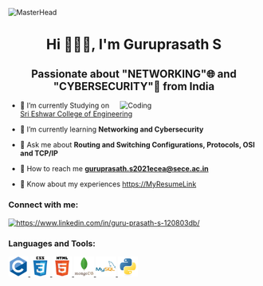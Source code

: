 ![MasterHead](https://www.springboard.com/blog/wp-content/uploads/2022/02/is-cybersecurity-hard-scaled.jpg)

<h1 align="center">Hi 🙋🏻‍♂️, I'm Guruprasath S</h1>
<h2 align="center">Passionate about "NETWORKING"🌐 and "CYBERSECURITY"🔐 from India</h2>
<img align="right" alt="Coding" width="280" src="https://media.giphy.com/avatars/ucfcyber/rT7KnJJ811Cr.gif">

- 🔭 I’m currently Studying on [Sri Eshwar College of Engineering](https://sece.ac.in/)

- 🌱 I’m currently learning **Networking and Cybersecurity**

- 💬 Ask me about **Routing and Switching Configurations, Protocols, OSI and TCP/IP**

- 📧 How to reach me **guruprasath.s2021ecea@sece.ac.in**

- 📄 Know about my experiences [https://MyResumeLink](https://drive.google.com/drive/folders/19HZHjsApOQzcmb5qfk7voOtXzDJjhIG5?usp=drive_link)

<h3 align="left">Connect with me:</h3>
<p align=left>
<a href="https://www.linkedin.com/in/guru-prasath-s-120803db/" target="blank"><img align="center" src="https://raw.githubusercontent.com/rahuldkjain/github-profile-readme-generator/master/src/images/icons/Social/linked-in-alt.svg" alt="https://www.linkedin.com/in/guru-prasath-s-120803db/" height="30" width="40" /></a>

</p>

<h3 align="left">Languages and Tools:</h3>
<p align="left"> <a href="https://www.cprogramming.com/" target="_blank" rel="noreferrer"> <img src="https://raw.githubusercontent.com/devicons/devicon/master/icons/c/c-original.svg" alt="c" width="40" height="40"/> </a> <a href="https://www.w3schools.com/css/" target="_blank" rel="noreferrer"> <img src="https://raw.githubusercontent.com/devicons/devicon/master/icons/css3/css3-original-wordmark.svg" alt="css3" width="40" height="40"/> </a> <a href="https://www.w3.org/html/" target="_blank" rel="noreferrer"> <img src="https://raw.githubusercontent.com/devicons/devicon/master/icons/html5/html5-original-wordmark.svg" alt="html5" width="40" height="40"/> </a> <a href="https://www.mongodb.com/" target="_blank" rel="noreferrer"> <img src="https://raw.githubusercontent.com/devicons/devicon/master/icons/mongodb/mongodb-original-wordmark.svg" alt="mongodb" width="40" height="40"/> </a> <a href="https://www.mysql.com/" target="_blank" rel="noreferrer"> <img src="https://raw.githubusercontent.com/devicons/devicon/master/icons/mysql/mysql-original-wordmark.svg" alt="mysql" width="40" height="40"/> </a> <a href="https://www.python.org" target="_blank" rel="noreferrer"> <img src="https://raw.githubusercontent.com/devicons/devicon/master/icons/python/python-original.svg" alt="python" width="40" height="40"/> </a> </p>
